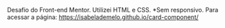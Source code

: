 Desafio do Front-end Mentor. Utilizei HTML e CSS. *Sem responsivo.
Para acessar a página: https://isabelademelo.github.io/card-component/
